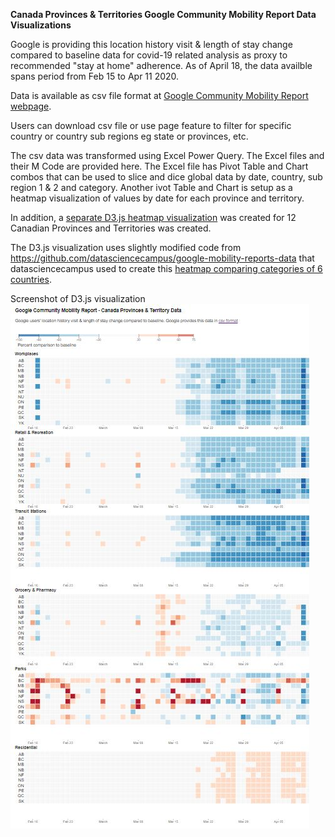 <strong>Canada Provinces & Territories Google Community Mobility Report Data Visualizations</strong>

Google is providing this location history visit & length of stay change compared to baseline  data for covid-19 related analysis as proxy to recommended "stay at home" adherence. As of April 18, the data availble spans period from Feb 15 to Apr 11 2020. 

Data is available as csv file format at <a href="https://www.google.com/covid19/mobility/">Google Community Mobility Report webpage</a>. 

Users can download csv file or use page feature to filter for specific country or country sub regions eg state or provinces, etc.

The csv data was transformed using Excel Power Query. The Excel files and their M Code are provided here. The Excel file has Pivot Table and Chart combos that can be used to slice and dice global data by date, country, sub region 1 & 2 and category. Another ivot Table and Chart is setup as a heatmap visualization of values by date for each province and territory.

In addition, a <a href="https://sitrucp.github.io/canada_google_mobility_report_data/">separate D3.js heatmap visualization</a> was created for 12 Canadian Provinces and Territories was created.

The D3.js visualization uses slightly modified code from <a href="https://github.com/datasciencecampus/google-mobility-reports-data">https://github.com/datasciencecampus/google-mobility-reports-data</a> that datasciencecampus used to create this <a href="https://onsvisual.github.io/google-mobility-map/heatmap/">heatmap comparing categories of 6 countries</a>.




Screenshot of D3.js visualization
![Alt text](/screenshot_heatmap.jpg?raw=true)
